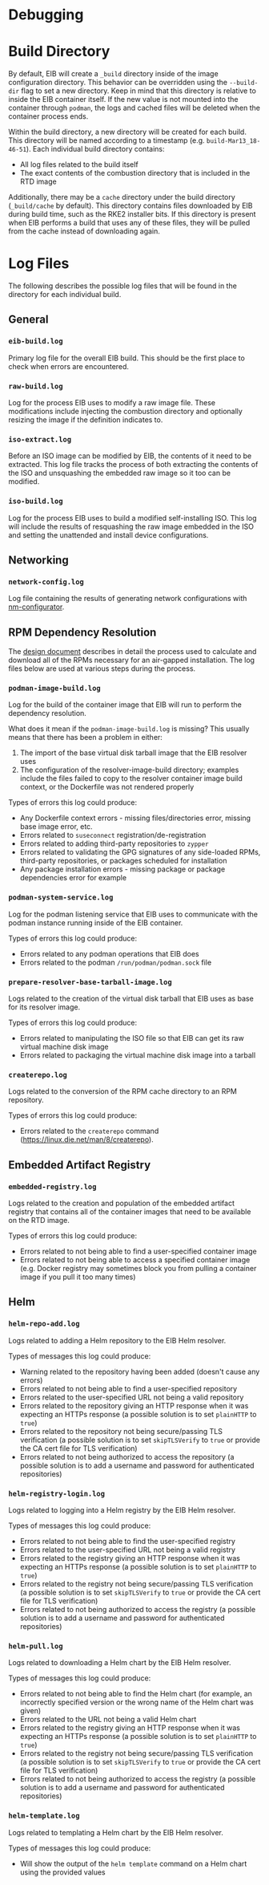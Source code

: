 # Debugging

# Build Directory

By default, EIB will create a `_build` directory inside of the image configuration directory. This behavior can
be overridden using the `--build-dir` flag to set a new directory. Keep in mind that this directory is relative to
inside the EIB container itself. If the new value is not mounted into the container through `podman`, the 
logs and cached files will be deleted when the container process ends.

Within the build directory, a new directory will be created for each build. This directory will be named according
to a timestamp (e.g. `build-Mar13_18-46-51`). Each individual build directory contains:

* All log files related to the build itself
* The exact contents of the combustion directory that is included in the RTD image

Additionally, there may be a `cache` directory under the build directory (`_build/cache` by default). This directory
contains files downloaded by EIB during build time, such as the RKE2 installer bits. If this directory is present
when EIB performs a build that uses any of these files, they will be pulled from the cache instead of downloading again.

# Log Files

The following describes the possible log files that will be found in the directory for each individual build.

## General

### `eib-build.log`

Primary log file for the overall EIB build. This should be the first place to check when errors are encountered.

### `raw-build.log`

Log for the process EIB uses to modify a raw image file. These modifications include injecting the combustion directory
and optionally resizing the image if the definition indicates to.

### `iso-extract.log`

Before an ISO image can be modified by EIB, the contents of it need to be extracted. This log file tracks the
process of both extracting the contents of the ISO and unsquashing the embedded raw image so it too
can be modified.

### `iso-build.log`

Log for the process EIB uses to build a modified self-installing ISO. This log will include the results of resquashing
the raw image embedded in the ISO and setting the unattended and install device configurations.

## Networking

### `network-config.log`

Log file containing the results of generating network configurations with [nm-configurator](https://github.com/suse-edge/nm-configurator/).

## RPM Dependency Resolution

The [design document](./design/pkg-resolution.md) describes in detail the process used to calculate and download all
of the RPMs necessary for an air-gapped installation. The log files below are used at various steps during the process.

### `podman-image-build.log`

Log for the build of the container image that EIB will run to perform the dependency resolution. 

What does it mean if the `podman-image-build.log` is missing? This usually means that there has been a problem in either:
1. The import of the base virtual disk tarball image that the EIB resolver uses
1. The configuration of the resolver-image-build directory; examples include the files failed to copy to the resolver
   container image build context, or the Dockerfile was not rendered properly

Types of errors this log could produce:
* Any Dockerfile context errors - missing files/directories error, missing base image error, etc.
* Errors related to `suseconnect` registration/de-registration
* Errors related to adding third-party repositories to `zypper`
* Errors related to validating the GPG signatures of any side-loaded RPMs, third-party repositories,
  or packages scheduled for installation
* Any package installation errors - missing package or package dependencies error for example

### `podman-system-service.log`

Log for the podman listening service that EIB uses to communicate with the podman instance running inside of the EIB
container.

Types of errors this log could produce:
* Errors related to any podman operations that EIB does
* Errors related to the podman `/run/podman/podman.sock` file

### `prepare-resolver-base-tarball-image.log`

Logs related to the creation of the virtual disk tarball that EIB uses as base for its resolver image.

Types of errors this log could produce:
* Errors related to manipulating the ISO file so that EIB can get its raw virtual machine disk image
* Errors related to packaging the virtual machine disk image into a tarball 

### `createrepo.log`

Logs related to the conversion of the RPM cache directory to an RPM repository.

Types of errors this log could produce:
* Errors related to the `createrepo` command (https://linux.die.net/man/8/createrepo).

## Embedded Artifact Registry

### `embedded-registry.log`

Logs related to the creation and population of the embedded artifact registry that contains all of the container
images that need to be available on the RTD image.

Types of errors this log could produce:
* Errors related to not being able to find a user-specified container image
* Errors related to not being able to access a specified container image (e.g. Docker registry may sometimes block
  you from pulling a container image if you pull it too many times)

## Helm

### `helm-repo-add.log`

Logs related to adding a Helm repository to the EIB Helm resolver.

Types of messages this log could produce:
* Warning related to the repository having been added (doesn't cause any errors)
* Errors related to not being able to find a user-specified repository
* Errors related to the user-specified URL not being a valid repository
* Errors related to the repository giving an HTTP response when it was expecting an HTTPs response
  (a possible solution is to set `plainHTTP` to `true`)
* Errors related to the repository not being secure/passing TLS verification
  (a possible solution is to set `skipTLSVerify` to `true` or provide the CA cert file for TLS verification)
* Errors related to not being authorized to access the repository
  (a possible solution is to add a username and password for authenticated repositories)

### `helm-registry-login.log`

Logs related to logging into a Helm registry by the EIB Helm resolver.

Types of messages this log could produce:
* Errors related to not being able to find the user-specified registry
* Errors related to the user-specified URL not being a valid registry
* Errors related to the registry giving an HTTP response when it was expecting an HTTPs response
  (a possible solution is to set `plainHTTP` to `true`)
* Errors related to the registry not being secure/passing TLS verification
  (a possible solution is to set `skipTLSVerify` to `true` or provide the CA cert file for TLS verification)
* Errors related to not being authorized to access the registry
  (a possible solution is to add a username and password for authenticated repositories)

### `helm-pull.log`

Logs related to downloading a Helm chart by the EIB Helm resolver.

Types of messages this log could produce:
* Errors related to not being able to find the Helm chart (for example, an incorrectly specified version or the wrong
  name of the Helm chart was given)
* Errors related to the URL not being a valid Helm chart
* Errors related to the registry giving an HTTP response when it was expecting an HTTPs response
  (a possible solution is to set `plainHTTP` to `true`)
* Errors related to the registry not being secure/passing TLS verification
  (a possible solution is to set `skipTLSVerify` to `true` or provide the CA cert file for TLS verification)
* Errors related to not being authorized to access the registry
  (a possible solution is to add a username and password for authenticated repositories)

### `helm-template.log`

Logs related to templating a Helm chart by the EIB Helm resolver.

Types of messages this log could produce:
* Will show the output of the `helm template` command on a Helm chart using the provided values
